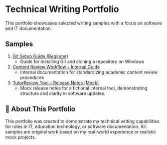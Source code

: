 # Technical Writing Portfolio

This portfolio showcases selected writing samples with a focus on software and IT documentation.

## Samples

1. [Git Setup Guide (Beginner)](https://github.com/krislenon/git-setup-guide)  
   - Guide for installing Git and cloning a repository on Windows
2. [Content Review Workflow – Internal Guide](https://github.com/krislenon/content-review-workflow)  
   - Internal documentation for standardizing academic content review procedures
3. [TutorReview Tool – Release Notes (Mock)](https://github.com/krislenon/tutorreview-release-notes)  
   - Mock release notes for a fictional internal tool, demonstrating structure and clarity in software updates.
  
## 📌 About This Portfolio

This portfolio was created to demonstrate my technical writing capabilities for roles in IT, education technology, or software documentation. All samples are original work based on my real-world experience or realistic mock projects.
